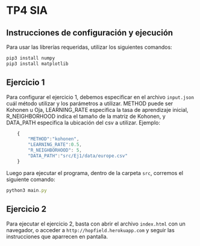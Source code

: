 # TP4 SIA

## Instrucciones de configuración y ejecución
Para usar las librerías requeridas, utilizar los siguientes comandos:
```javascript
pip3 install numpy
pip3 install matplotlib
```

## Ejercicio 1
Para configurar el ejercicio 1, debemos especificar en el archivo ```input.json``` cuál método utilizar y los parámetros a utilizar. METHOD puede ser Kohonen u Oja, LEARNING_RATE especifica la tasa de aprendizaje inicial, R_NEIGHBORHOOD indica el tamaño de la matriz de Kohonen, y DATA_PATH especifica la ubicación del csv a utilizar. Ejemplo:

```javascript
    {
	    "METHOD":"kohonen",
	    "LEARNING_RATE":0.5,
	    "R_NEIGHBORHOOD": 5,
	    "DATA_PATH":"src/Ej1/data/europe.csv"
    }
```

Luego para ejecutar el programa, dentro de la carpeta ```src```, corremos el siguiente comando:

```javascript
python3 main.py
```

## Ejercicio 2
Para ejecutar el ejercicio 2, basta con abrir el archivo ```index.html``` con un navegador, o acceder a ```http://hopfield.herokuapp.com``` y seguir las instrucciones que aparrecen en pantalla.